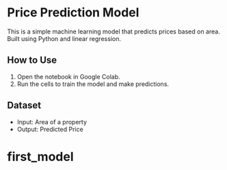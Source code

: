 # Price Prediction Model

This is a simple machine learning model that predicts prices based on area.  
Built using Python and linear regression.

## How to Use
1. Open the notebook in Google Colab.  
2. Run the cells to train the model and make predictions.  

## Dataset
- Input: Area of a property  
- Output: Predicted Price
# first_model
